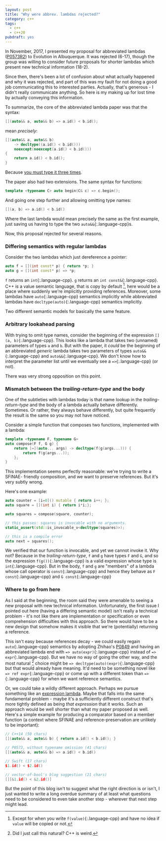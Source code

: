 ```yaml
---
layout: post
title: "Why were abbrev. lambdas rejected?"
category: c++
tags:
  - c++
  - c++20
pubdraft: yes
---
```


In November, 2017, I presented my proposal for abbreviated lambdas
([P0573R2](https://wg21.link/p0573r2)) to Evolution in Albuquerque. It
was rejected (6-17), though the group was willing to consider future proposals
for shorter lambdas which present new technical information (18-2).

Since then, there's been a lot of confusion about what actually happened and why
it was rejected, and part of this was my fault for not doing a good job
communicating this to interested parties. Actually, that's generous - I didn't
really communicate anything. So here is my making up for lost time by actually
conveying this information.

To summarize, the core of the abbreviated lambda paper was that the syntax:

```cpp
[](auto&& a, auto&& b) => a.id() < b.id();
```

mean _precisely_:

```cpp
[](auto&& a, auto&& b)
    -> decltype((a.id() < b.id()))
    noexcept(noexcept(a.id() < b.id()))
{
    return a.id() < b.id();
}
```

Because [you must type it three times](https://www.youtube.com/watch?v=I3T4lePH-yA).

The paper also had two extensions. The same syntax for functions:

```cpp
template <typename C> auto begin(C& c) => c.begin(); 
```

And going one step further and allowing omitting type names:

```cpp
[](a, b) => a.id() < b.id()
```

Where the last lambda would mean precisely the same as the first example, just
saving us having to type the two `auto&&`{:.language-cpp}s.

Now, this proposal rejected for several reasons.

### Differing semantics with regular lambdas

Consider the two lambdas which just dereference a pointer:

```cpp
auto f = [](int const* p) { return *p; }
auto g = [](int const* p) => *p;
```

`f` returns an `int`{:.language-cpp}. `g` returns an `int const&`{:.language-cpp}. C++ is a value semantic
language, that is copy by default [^1], here would be a place where suddenly
we're implicitly providing references. Moreover, some lambdas have `auto`{:.language-cpp}
semantics implicitly while abbreviated lambdas have `decltype(auto)`{:.language-cpp} semantics
implicitly.

Two different semantic models for basically the same feature.

### Arbitrary lookahead parsing

With trying to omit type names, consider the beginning of the expression
`[](a, b)`{:.language-cpp}. This looks like a lambda that takes two (unnamed) parameters of 
types `a` and `b`. But with the paper, it _could_ be the beginning of an abbreviated
_generic_ lambda takes two parameters of types `auto&&`{:.language-cpp} and `auto&&`{:.language-cpp}. We don't
know how to interpret the parameter list until we eventually see a `=>`{:.language-cpp} (or not). 

There was very strong opposition on this point. 

### Mismatch between the _trailing-return-type_ and the body

One of the subtleties with lambdas today is that name lookup in the 
_trailing-return-type_ and the body of a lambda actually behave differently.
Sometimes. Or rather, they always behave differently, but quite frequently
the result is the same so you may not have noticed.

Consider a simple function that composes two functions, implemented with a
lambda:

```cpp
template <typename F, typename G>
auto compose(F f, G g) {
    return [=](auto... args) -> decltype(f(g(args...))) {
        return f(g(args...));
    };
}
```

This implementation seems perfectly reasonable: we're trying to write a SFINAE-
friendly composition, and we want to preserve references. But it's very
subtly wrong.

Here's one example:

```cpp
auto counter = [i=0]() mutable { return i++; };
auto square = [](int i) { return i*i;};

auto squares = compose(square, counter);

// this passes: squares is invocable with no arguments.
static_assert(std::is_invocable_v<decltype(squares)>);

// this is a compile error
auto next = squares();
```

We verified that our function is invocable, and yet we cannot invoke it. Why
not? Because in the _trailing-return-type_, `f` and `g` have types `F` and `G`,
and so the expression `f(g())`{:.language-cpp} is a valid expression whose type is `int`{:.language-cpp}.
But in the body, `f` and `g` are "members" of a lambda whose call operator is
`const`{:.language-cpp} and hence they behave as `F const`{:.language-cpp} and `G const`{:.language-cpp}

### Where to go from here

As I said at the beginning, the room said they were amenable to seeing a new proposal
with new technical information. Unfortunately, the first issue I pointed out
here (having a differing semantic model) isn't really a technical problem - it's
not like there are implementation or specification or even comprehension
difficulties with this approach. So there would have to be a new design that
somehow makes it visible that we're (potentially) returning a reference.

This isn't easy because references decay - we could easily regain `auto`{:.language-cpp}
semantics by adopting Zhihao's [P0849](https://wg21.link/p0849) and having
an abbreviated lambda end with `=> auto(expr)`{:.language-cpp} instead of
`=> expr`{:.language-cpp}. But we have no way of going the other way, and the
most natural [^2] choice might be `=> decltype(auto)(expr)`{:.language-cpp} but
that would already have meaning. It'd need to be something novel like
`=> ref expr`{:.language-cpp} or come up with a different token than `=>`{:.language-cpp}
for when we want reference semantics.

Or, we could take a wildly different approach. Perhaps we pursue something like
an [expression lambda](https://vector-of-bool.github.io/2018/10/31/become-perl.html).
Maybe that falls into the same fundamental problem - maybe it's a sufficiently
different construct that's more tightly defined as being _that expression_ that
it works. Such an approach would be well shorter than what my paper proposed
as well. Here's a simple example for producing a comparator based on a member
function (a context where SFINAE and reference-preservation are unlikely to
be important):

```cpp
// C++14 (50 chars)
[](auto&& a, auto&& b) { return a.id() < b.id(); }

// P0573, without typename omission (41 chars)
[](auto&& a, auto&& b) => a.id() < b.id()

// Swift (17 chars)
$1.id() < $2.id()

// vector-of-bool's blog suggestion (21 chars)
[][&1.id() < &2.id()]
```

But the point of this blog isn't to suggest what the right direction is or isn't,
I just wanted to write a long overdue summary of at least what questions need
to be considered to even take another step - wherever that next step might lead.


[^1]: Except for when you write `f(value)`{:.language-cpp} and have no idea if `value` will be copied or not.
[^2]: Did I just call this natural? C++ is weird.